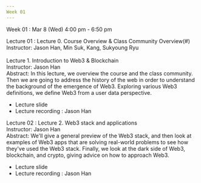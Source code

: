 ```yaml
---
Week 01
---
```


Week 01
: Mar 8 (Wed) 4:00 pm - 6:50 pm

Lecture 01
: Lecture 0. Course Overview & Class Community Overview(#)<br>
  Instructor: Jason Han, Min Suk, Kang, Sukyoung Ryu<br><br>
  Lecture 1. Introduction to Web3 & Blockchain<br>
  Instructor: Jason Han<br>
  Abstract: In this lecture, we overview the course and the class community. Then we are going to address the history of the web in order to understand the background of the emergence of Web3. Exploring various Web3 definitions, we define Web3 from a user data perspective.<br>
  - Lecture slide
  - Lecture recording
  : Jason Han

Lecture 02
: Lecture 2. Web3 stack and applications<br>
  Instructor: Jason Han<br>
  Abstract: We'll give a general preview of the Web3 stack, and then look at examples of Web3 apps that are solving real-world problems to see how they've used the Web3 stack. Finally, we look at the dark side of Web3, blockchain, and crypto, giving advice on how to approach Web3.<br> 
  - Lecture slide
  - Lecture recording
  : Jason Han
